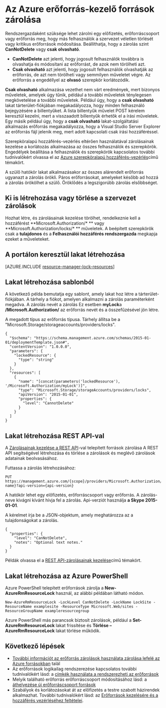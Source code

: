 <properties 
    pageTitle="Erőforrás-kezelő források zárolása |} Microsoft Azure" 
    description="Felhasználók számára letiltott művelet frissítése vagy bizonyos erőforrások törlése a korlátozás alkalmazza az összes felhasználók és szerepkörök." 
    services="azure-resource-manager" 
    documentationCenter="" 
    authors="tfitzmac" 
    manager="timlt" 
    editor="tysonn"/>

<tags 
    ms.service="azure-resource-manager" 
    ms.workload="multiple" 
    ms.tgt_pltfrm="na" 
    ms.devlang="na" 
    ms.topic="article" 
    ms.date="08/15/2016" 
    ms.author="tomfitz"/>

# <a name="lock-resources-with-azure-resource-manager"></a>Az Azure erőforrás-kezelő források zárolása

Rendszergazdaként szüksége lehet zárolni egy előfizetés, erőforráscsoport vagy erőforrás meg, hogy más felhasználók a szervezet véletlen törlését vagy kritikus erőforrások módosítása. Beállíthatja, hogy a zárolás szint **CanNotDelete** vagy **csak olvasható**. 

- **CanNotDelete** azt jelenti, hogy jogosult felhasználók továbbra is olvashatja és módosítani az erőforrást, de azok nem törölheti azt. 
- **Csak olvasható** azt jelenti, hogy jogosult felhasználók olvashatják az erőforrás, de azt nem törölheti vagy semmilyen műveletet végre. Az erőforrás a engedéllyel az **olvasó** szerepkör korlátozódik. 

**Csak olvasható** alkalmazása vezethet nem várt eredmények, mert bizonyos műveletek, amelyek úgy tűnik, például a további műveletek ténylegesen megkövetelése a további műveletek. Például úgy, hogy a **csak olvasható** lakat tárterület-fiókjában megakadályozza, hogy minden felhasználó bejegyzésére a billentyűket. A lista billentyűk művelet POST kérelem keresztül kezelni, mert a visszaadott billentyűk érhetők el a írási műveletek. Egy másik például úgy, hogy a **csak olvasható** lakat-szolgáltatási alkalmazás erőforrás megakadályozza, hogy a Visual Studio Server Explorer az erőforrás fájl jelenik meg, mert adott kapcsolati csak írási hozzáféréssel.

Szerepköralapú hozzáférés-vezérlés eltérően használatával zárolásainak kezelése a korlátozás alkalmazása az összes felhasználók és szerepkörök. Engedélyek beállítása a felhasználók és szerepkörök kapcsolatos további tudnivalókért olvassa el az [Azure szerepköralapú hozzáférés-vezérlés](./active-directory/role-based-access-control-configure.md)című témakört.

A szülő hatókör lakat alkalmazásakor az összes alárendelt erőforrás ugyanazt a zárolás örökli. Páros erőforrásokat, amelyeket később ad hozzá a zárolás örökölhet a szülő. Öröklődés a legszigorúbb zárolás elsőbbséget.

## <a name="who-can-create-or-delete-locks-in-your-organization"></a>Ki is létrehozása vagy törlése a szervezet zárolások

Hozhat létre, és zárolásainak kezelése törölhet, rendelkeznie kell a hozzáférést **Microsoft.Authorization/\* ** vagy **Microsoft.Authorization/locks/\* ** műveletek. A beépített szerepkörök csak a **tulajdonos** és a **Felhasználói hozzáférés rendszergazda** megkapja ezeket a műveleteket.

## <a name="creating-a-lock-through-the-portal"></a>A portálon keresztül lakat létrehozása

[AZURE.INCLUDE [resource-manager-lock-resources](../includes/resource-manager-lock-resources.md)]

## <a name="creating-a-lock-in-a-template"></a>Lakat létrehozása sablonból

A következő példa bemutatja egy sablont, amely lakat hoz létre a tárterület-fiókjában. A tárhely a fiókot, amelyen alkalmazni a zárolás paraméterként megadva. A zárolás nevét a zárolás Ez esetben **myLock**a **/Microsoft.Authorization/** az erőforrás nevét és a összefűzésével jön létre.

A megadott típus az erőforrás típusa. Tárhely állítsa be a "Microsoft.Storage/storageaccounts/providers/locks".

    {
      "$schema": "https://schema.management.azure.com/schemas/2015-01-01/deploymentTemplate.json#",
      "contentVersion": "1.0.0.0",
      "parameters": {
        "lockedResource": {
          "type": "string"
        }
      },
      "resources": [
        {
          "name": "[concat(parameters('lockedResource'), '/Microsoft.Authorization/myLock')]",
          "type": "Microsoft.Storage/storageAccounts/providers/locks",
          "apiVersion": "2015-01-01",
          "properties": {
            "level": "CannotDelete"
          }
        }
      ]
    }

## <a name="creating-a-lock-with-rest-api"></a>Lakat létrehozása REST API-val

A [Zárolásainak kezelése a REST API](https://msdn.microsoft.com/library/azure/mt204563.aspx)-val telepített források zárolása A REST API segítségével létrehozása és törlése a zárolások és meglévő zárolások adatainak beolvasásához.

Futtassa a zárolás létrehozásához:

    PUT https://management.azure.com/{scope}/providers/Microsoft.Authorization/locks/{lock-name}?api-version={api-version}

A hatókör lehet egy előfizetés, erőforráscsoport vagy erőforrás. A zárolás-neve kivágni kívánt hívja fel a zárolás. Api-verziót használja **a Skype 2015-01-01**.

A kérelmet írja be a JSON-objektum, amely meghatározza az a tulajdonságokat a zárolás.

    {
      "properties": {
        "level": "CanNotDelete",
        "notes": "Optional text notes."
      }
    } 

Példák olvassa el a [REST API-zárolásainak kezelése](https://msdn.microsoft.com/library/azure/mt204563.aspx)című témakört.

## <a name="creating-a-lock-with-azure-powershell"></a>Lakat létrehozása az Azure PowerShell

Azure PowerShell telepített erőforrások zárolja a **New-AzureRmResourceLock** használ, az alábbi példában látható módon.

    New-AzureRmResourceLock -LockLevel CanNotDelete -LockName LockSite -ResourceName examplesite -ResourceType Microsoft.Web/sites -ResourceGroupName exampleresourcegroup

Azure PowerShell más parancsok biztosít zárolások, például a **Set-AzureRmResourceLock** lakat frissítése és **Törlése – AzureRmResourceLock** lakat törlése működik.

## <a name="next-steps"></a>Következő lépések

- [További információt az erőforrás zárolások használata zárolása lefelé az Azure forrásokban](http://blogs.msdn.com/b/cloud_solution_architect/archive/2015/06/18/lock-down-your-azure-resources.aspx) talál
- Az erőforrások logikailag rendszerezése kapcsolatos további tudnivalókért lásd: a [címkék használata a rendszerezheti az erőforrások](resource-group-using-tags.md)
- Melyik található erőforrás erőforráscsoport módosításához lásd: a [áthelyezése új erőforráscsoport források](resource-group-move-resources.md)
- Szabályok és korlátozásokat át az előfizetés a testre szabott házirendek alkalmazhat. További tudnivalókért lásd: az [Erőforrások kezelésére és a hozzáférés vezérléséhez feltételei](resource-manager-policy.md).
